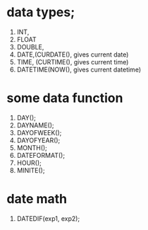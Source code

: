 # data types;

1. INT,
2. FLOAT 
3. DOUBLE, 
4. DATE,(CURDATE(), gives current date)
5. TIME, (CURTIME(), gives current time)
6. DATETIME(NOW(), gives current datetime) 

# some data function

1. DAY();
2. DAYNAME();
3. DAYOFWEEK();
4. DAYOFYEAR();
5. MONTH(); 
5. DATEFORMAT();
6. HOUR(); 
7. MINITE(); 

# date math

1. DATEDIF(exp1, exp2);

